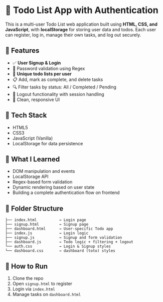 # 📝 Todo List App with Authentication

This is a multi-user Todo List web application built using **HTML, CSS, and JavaScript**, with **localStorage** for storing user data and todos. Each user can register, log in, manage their own tasks, and log out securely.

## 🔑 Features

- ✅ **User Signup & Login**
- 🔐 Password validation using Regex
- 🧾 **Unique todo lists per user**
- 📋 Add, mark as complete, and delete tasks
- 🔍 Filter tasks by status: All / Completed / Pending
- 🚪 Logout functionality with session handling
- 🎨 Clean, responsive UI

## 📂 Tech Stack

- HTML5
- CSS3
- JavaScript (Vanilla)
- LocalStorage for data persistence

## 🧠 What I Learned

- DOM manipulation and events
- LocalStorage API
- Regex-based form validation
- Dynamic rendering based on user state
- Building a complete authentication flow on frontend

## 📁 Folder Structure

```
├── index.html          → Login page
├── signup.html         → Signup page
├── dashboard.html      → User-specific Todo app
├── index.js            → Login logic
├── signup.js           → Signup and form validation
├── dashboard.js        → Todo logic + filtering + logout
└── auth.css            → Login & Signup styles
└── dashboard.css       → dashboard (toto) styles
```

## 🚀 How to Run

1. Clone the repo
2. Open `signup.html` to register
3. Login via `index.html`
4. Manage tasks on `dashboard.html`

